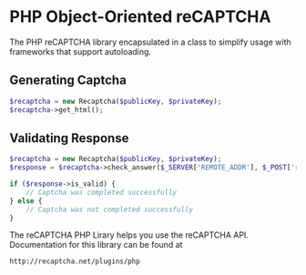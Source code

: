 PHP Object-Oriented reCAPTCHA
================
The PHP reCAPTCHA library encapsulated in a class to simplify usage with frameworks that support autoloading.

Generating Captcha
------------------
```php
$recaptcha = new Recaptcha($publicKey, $privateKey);
$recaptcha->get_html();
```

Validating Response
-------------------
```php
$recaptcha = new Recaptcha($publicKey, $privateKey);
$response = $recaptcha->check_answer($_SERVER['REMOTE_ADDR'], $_POST['recaptcha_challenge_field'], $_POST['recaptcha_response_field']);

if ($response->is_valid) {
	// Captcha was completed successfully
} else {
	// Captcha was not completed successfully
}
```

The reCAPTCHA PHP Lirary helps you use the reCAPTCHA API. Documentation
for this library can be found at

	http://recaptcha.net/plugins/php